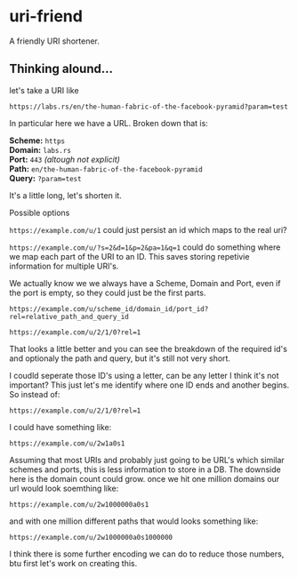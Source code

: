 # uri-friend
 A friendly URI shortener.

 ## Thinking alound...

let's take a URI like

`https://labs.rs/en/the-human-fabric-of-the-facebook-pyramid?param=test`


In particular here we have a URL. Broken down that is:

**Scheme:** `https`<br>
**Domain:** `labs.rs`<br>
**Port:** `443` *(altough not explicit)*<br>
**Path:** `en/the-human-fabric-of-the-facebook-pyramid`<br>
**Query:** `?param=test`<br>

It's a little long, let's shorten it.

Possible options

`https://example.com/u/1` could just persist an id which maps to the real uri?

`https://example.com/u/?s=2&d=1&p=2&pa=1&q=1` could do something where we map each part of the URI to an ID. This saves storing repetivie information for multiple URI's.

We actually know we we always have a Scheme, Domain and Port, even if the port is empty, so they could just be the first parts.

`https://example.com/u/scheme_id/domain_id/port_id?rel=relative_path_and_query_id`

`https://example.com/u/2/1/0?rel=1`

That looks a little better and you can see the breakdown of the required id's and optionaly the path and query, but it's still not very short. 

I coudld seperate those ID's using a letter, can be any letter I think it's not important? This just let's me identify where one ID ends and another begins. So instead of:

`https://example.com/u/2/1/0?rel=1`

I could have something like:

`https://example.com/u/2w1a0s1`

Assuming that most URIs and probably just going to be URL's which similar schemes and ports, this is less information to store in a DB. The downside here is the domain count could grow. once we hit one million domains our url would look soemthing like:

`https://example.com/u/2w1000000a0s1`

and with one million different paths that would looks something like:

`https://example.com/u/2w1000000a0s1000000`

I think there is some further encoding we can do to reduce those numbers, btu first let's work on creating this.



